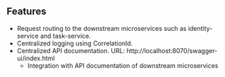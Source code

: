 ## Features
* Request routing to the downstream microservices such as identity-service and task-service.
* Centralized logging using CorrelationId.
* Centralized API documentation. URL: http://localhost:8070/swagger-ui/index.html
  - Integration with API documentation of downstream microservices 